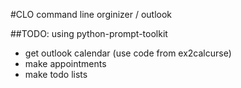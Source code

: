 #CLO
command line orginizer / outlook

##TODO:
using python-prompt-toolkit
* get outlook calendar (use code from ex2calcurse)
* make appointments
* make todo lists
